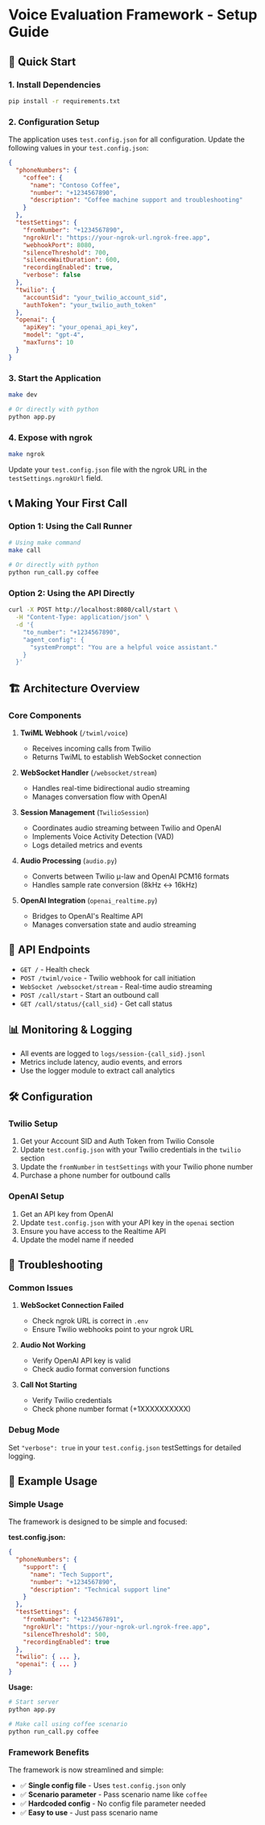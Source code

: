 # Voice Evaluation Framework - Setup Guide

## 🚀 Quick Start

### 1. Install Dependencies
```bash
pip install -r requirements.txt
```

### 2. Configuration Setup
The application uses `test.config.json` for all configuration. Update the following values in your `test.config.json`:

```json
{
  "phoneNumbers": {
    "coffee": {
      "name": "Contoso Coffee",
      "number": "+1234567890",
      "description": "Coffee machine support and troubleshooting"
    }
  },
  "testSettings": {
    "fromNumber": "+1234567890",
    "ngrokUrl": "https://your-ngrok-url.ngrok-free.app",
    "webhookPort": 8080,
    "silenceThreshold": 700,
    "silenceWaitDuration": 600,
    "recordingEnabled": true,
    "verbose": false
  },
  "twilio": {
    "accountSid": "your_twilio_account_sid",
    "authToken": "your_twilio_auth_token"
  },
  "openai": {
    "apiKey": "your_openai_api_key",
    "model": "gpt-4",
    "maxTurns": 10
  }
}
```

### 3. Start the Application
```bash
make dev

# Or directly with python
python app.py
```

### 4. Expose with ngrok
```bash
make ngrok
```

Update your `test.config.json` file with the ngrok URL in the `testSettings.ngrokUrl` field.

## 📞 Making Your First Call

### Option 1: Using the Call Runner
```bash
# Using make command
make call

# Or directly with python
python run_call.py coffee
```

### Option 2: Using the API Directly
```bash
curl -X POST http://localhost:8080/call/start \
  -H "Content-Type: application/json" \
  -d '{
    "to_number": "+1234567890",
    "agent_config": {
      "systemPrompt": "You are a helpful voice assistant."
    }
  }'
```

## 🏗️ Architecture Overview

### Core Components

1. **TwiML Webhook** (`/twiml/voice`)
   - Receives incoming calls from Twilio
   - Returns TwiML to establish WebSocket connection

2. **WebSocket Handler** (`/websocket/stream`)
   - Handles real-time bidirectional audio streaming
   - Manages conversation flow with OpenAI

3. **Session Management** (`TwilioSession`)
   - Coordinates audio streaming between Twilio and OpenAI
   - Implements Voice Activity Detection (VAD)
   - Logs detailed metrics and events

4. **Audio Processing** (`audio.py`)
   - Converts between Twilio μ-law and OpenAI PCM16 formats
   - Handles sample rate conversion (8kHz ↔ 16kHz)

5. **OpenAI Integration** (`openai_realtime.py`)
   - Bridges to OpenAI's Realtime API
   - Manages conversation state and audio streaming

## 🔧 API Endpoints

- `GET /` - Health check
- `POST /twiml/voice` - Twilio webhook for call initiation
- `WebSocket /websocket/stream` - Real-time audio streaming
- `POST /call/start` - Start an outbound call
- `GET /call/status/{call_sid}` - Get call status

## 📊 Monitoring & Logging

- All events are logged to `logs/session-{call_sid}.jsonl`
- Metrics include latency, audio events, and errors
- Use the logger module to extract call analytics

## 🛠️ Configuration

### Twilio Setup
1. Get your Account SID and Auth Token from Twilio Console
2. Update `test.config.json` with your Twilio credentials in the `twilio` section
3. Update the `fromNumber` in `testSettings` with your Twilio phone number
4. Purchase a phone number for outbound calls

### OpenAI Setup
1. Get an API key from OpenAI
2. Update `test.config.json` with your API key in the `openai` section
3. Ensure you have access to the Realtime API
4. Update the model name if needed

## 🐛 Troubleshooting

### Common Issues

1. **WebSocket Connection Failed**
   - Check ngrok URL is correct in `.env`
   - Ensure Twilio webhooks point to your ngrok URL

2. **Audio Not Working**
   - Verify OpenAI API key is valid
   - Check audio format conversion functions

3. **Call Not Starting**
   - Verify Twilio credentials
   - Check phone number format (+1XXXXXXXXXX)

### Debug Mode
Set `"verbose": true` in your `test.config.json` testSettings for detailed logging.

## 📝 Example Usage

### Simple Usage

The framework is designed to be simple and focused:

**test.config.json:**
```json
{
  "phoneNumbers": {
    "support": {
      "name": "Tech Support",
      "number": "+1234567890",
      "description": "Technical support line"
    }
  },
  "testSettings": {
    "fromNumber": "+1234567891",
    "ngrokUrl": "https://your-ngrok-url.ngrok-free.app",
    "silenceThreshold": 500,
    "recordingEnabled": true
  },
  "twilio": { ... },
  "openai": { ... }
}
```

**Usage:**
```bash
# Start server
python app.py

# Make call using coffee scenario
python run_call.py coffee
```

### Framework Benefits

The framework is now streamlined and simple:
- ✅ **Single config file** - Uses `test.config.json` only
- ✅ **Scenario parameter** - Pass scenario name like `coffee`
- ✅ **Hardcoded config** - No config file parameter needed
- ✅ **Easy to use** - Just pass scenario name
